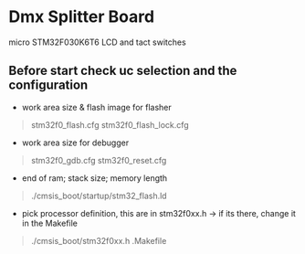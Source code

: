 # Dmx Splitter Board
micro STM32F030K6T6
LCD and tact switches

Before start check uc selection and the configuration
-----------------------------------------------------

* work area size & flash image for flasher
>stm32f0_flash.cfg
>stm32f0_flash_lock.cfg

* work area size for debugger
>stm32f0_gdb.cfg
>stm32f0_reset.cfg

* end of ram; stack size; memory length
>./cmsis_boot/startup/stm32_flash.ld

* pick processor definition, this are in stm32f0xx.h -> if its there, change it in the Makefile
>./cmsis_boot/stm32f0xx.h
>.Makefile



